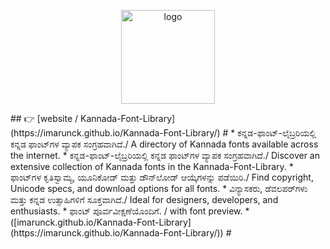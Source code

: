 <p align="center"><img src="https://github.com/imarunck/Kannada-Font-Library/assets/76737603/b32309d1-1408-4c34-bc07-c97c1e8c87ae" width="150" height="150" alt="logo" /></p>
## 👉 [website / Kannada-Font-Library](https://imarunck.github.io/Kannada-Font-Library/)
# 
* ಕನ್ನಡ-ಫಾಂಟ್-ಲೈಬ್ರರಿಯಲ್ಲಿ ಕನ್ನಡ ಫಾಂಟ್‌ಗಳ ವ್ಯಾಪಕ ಸಂಗ್ರಹವಾಗಿದೆ./ A directory of Kannada fonts available across the internet.
* ಕನ್ನಡ-ಫಾಂಟ್-ಲೈಬ್ರರಿಯಲ್ಲಿ ಕನ್ನಡ ಫಾಂಟ್‌ಗಳ ವ್ಯಾಪಕ ಸಂಗ್ರಹವಾಗಿದೆ./ Discover an extensive collection of Kannada fonts in the Kannada-Font-Library.
* ಫಾಂಟ್‌ಗಳ ಕೃತಿಸ್ವಾಮ್ಯ, ಯೂನಿಕೋಡ್ ಮತ್ತು ಡೌನ್‌ಲೋಡ್ ಆಯ್ಕೆಗಳನ್ನು ಪಡೆಯಿರಿ./ Find copyright, Unicode specs, and download options for all fonts.
* ವಿನ್ಯಾಸಕರು, ಡೆವಲಪರ್‌ಗಳು ಮತ್ತು ಕನ್ನಡ ಉತ್ಸಾಹಿಗಳಿಗೆ ಸೂಕ್ತವಾಗಿದೆ./ Ideal for designers, developers, and enthusiasts.
* ಫಾಂಟ್ ಪೂರ್ವವೀಕ್ಷಣೆಯೊಂದಿಗೆ. / with font preview.
* ([imarunck.github.io/Kannada-Font-Library](https://imarunck.github.io/Kannada-Font-Library/))
# 
